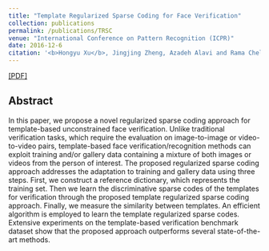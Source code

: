```yaml
---
title: "Template Regularized Sparse Coding for Face Verification"
collection: publications
permalink: /publications/TRSC
venue: "International Conference on Pattern Recognition (ICPR)"
date: 2016-12-6
citation: '<b>Hongyu Xu</b>, Jingjing Zheng, Azadeh Alavi and Rama Chellappa. <i>International Conference on Pattern Recognition</i>. <b>ICPR 2016</b>. <b> <span style="color:red">Oral Presentation</span> </b>'
---
```

[[PDF]](https://hyxu2006.github.io/files/TRSC_ICPR2016.pdf)


## Abstract
In this paper, we propose a novel regularized sparse coding approach for template-based unconstrained face verification. Unlike traditional verification tasks, which require the evaluation on image-to-image or video-to-video pairs, template-based face verification/recognition methods can exploit training and/or gallery data containing a mixture of both images or videos from the person of interest. The proposed regularized sparse coding approach addresses the adaptation to training and gallery data using three steps. First, we construct a reference dictionary, which represents the training set. Then we learn the discriminative sparse codes of the templates for verification through the proposed template regularized sparse coding approach. Finally, we measure the similarity between templates. An efficient algorithm is employed to learn the template regularized sparse codes. Extensive experiments on the template-based verification benchmark dataset show that the proposed approach outperforms several state-of-the-art methods.
